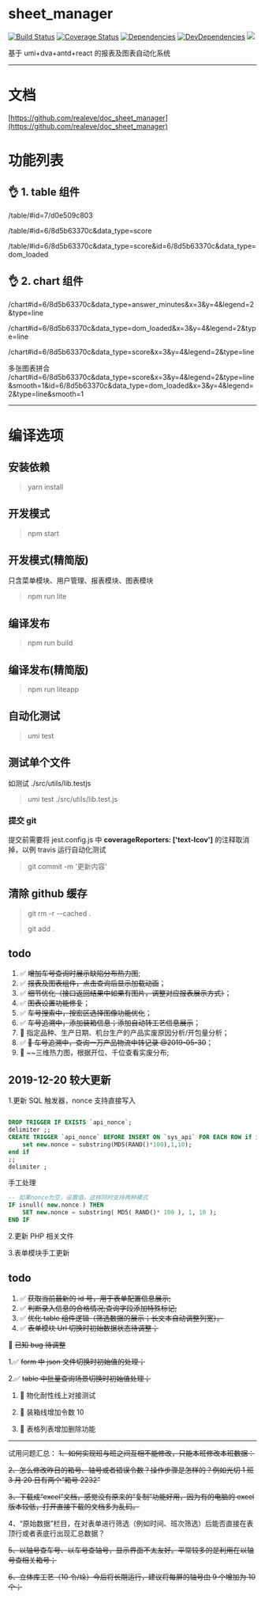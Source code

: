 # sheet_manager

[![Build Status](https://travis-ci.org/realeve/sheet_manager.svg?branch=master)](https://travis-ci.org/realeve/sheet_manager)
[![Coverage Status](https://coveralls.io/repos/github/realeve/sheet_manager/badge.svg?branch=master)](https://coveralls.io/github/realeve/sheet_manager?branch=master)
[![Dependencies](https://img.shields.io/david/realeve/sheet_manager.svg)](https://david-dm.org/realeve/sheet_manager)
[![DevDependencies](https://img.shields.io/david/dev/realeve/sheet_manager.svg)](https://david-dm.org/realeve/sheet_manager?type=dev)
![](https://img.shields.io/github/last-commit/realeve/sheet_manager/master.svg)

基于 umi+dva+antd+react 的报表及图表自动化系统

---

# 文档

[https://github.com/realeve/doc_sheet_manager](https://github.com/realeve/doc_sheet_manager)

# 功能列表

## 👌 1. table 组件

/table/#id=7/d0e509c803

/table/#id=6/8d5b63370c&data_type=score

/table/#id=6/8d5b63370c&data_type=score&id=6/8d5b63370c&data_type=dom_loaded

## 👌 2. chart 组件

/chart#id=6/8d5b63370c&data_type=answer_minutes&x=3&y=4&legend=2&type=line

/chart#id=6/8d5b63370c&data_type=dom_loaded&x=3&y=4&legend=2&type=line

/chart#id=6/8d5b63370c&data_type=score&x=3&y=4&legend=2&type=line

多张图表拼合
/chart#id=6/8d5b63370c&data_type=score&x=3&y=4&legend=2&type=line&smooth=1&id=6/8d5b63370c&data_type=dom_loaded&x=3&y=4&legend=2&type=line&smooth=1

---

# 编译选项

## 安装依赖

<!-- > cnpm i

关于 cnpm [请参考这里 https://npm.taobao.org/](https://npm.taobao.org/) -->

> yarn install

## 开发模式

> npm start

## 开发模式(精简版)

只含菜单模块、用户管理、报表模块、图表模块

> npm run lite

## 编译发布

> npm run build

## 编译发布(精简版)

> npm run liteapp

## 自动化测试

> umi test

## 测试单个文件

如测试 ./src/utils/lib.testjs

> umi test ./src/utils/lib.test.js

### 提交 git

提交前需要将 jest.config.js 中 **coverageReporters: ['text-lcov']** 的注释取消掉，以例 travis 运行自动化测试

> git commit -m '更新内容'

## 清除 github 缓存

> git rm -r --cached .
>
> git add .

## todo

1. ✅ ~~增加车号查询时展示缺陷分布热力图~~;
2. ✅ ~~报表及图表组件，点击查询后显示加载动画~~；
3. ✅ ~~细节优化（接口返回结果中如果有图片，调整对应报表展示方式）~~；
4. ✅ ~~图表设置功能修复~~；
5. ✅ ~~车号搜索中，按宏区选择图像功能优化~~；
6. ✅ ~~车号追溯中，添加装箱信息；添加自动转工艺信息展示~~；
7. 🍡 指定品种、生产日期、机台生产的产品实废原因分析/开包量分析；
8. ✅ ~~🥗 车号追溯中，查询一万产品物流中转记录 @2019-05-30~~；
9. 🍡 ~~三维热力图，根据开位、千位查看实废分布;

## 2019-12-20 较大更新

1.更新 SQL 触发器，nonce 支持直接写入

```sql

DROP TRIGGER IF EXISTS `api_nonce`;
delimiter ;;
CREATE TRIGGER `api_nonce` BEFORE INSERT ON `sys_api` FOR EACH ROW if isnull( new.nonce ) then
	set new.nonce = substring(MD5(RAND()*100),1,10);
end if
;;
delimiter ;
```

手工处理

```sql
-- 如果nonce为空，设置值。这样同时支持两种模式
IF isnull( new.nonce ) THEN
	SET new.nonce = substring( MD5( RAND()* 100 ), 1, 10 );
END IF
```

2.更新 PHP 相关文件

3.表单模块手工更新

## todo

1. ✅ ~~获取当前最新的 id 号，用于表单配置信息展示;~~
2. ✅ ~~判断录入信息的合格情况;查询字段添加特殊标记;~~
3. ✅ ~~优化 table 组件逻辑（筛选数据的展示；长文本自动调整列宽）。~~
4. ✅ ~~表单模块 Url 切换时初始数据状态待调整；~~

🐛 ~~已知 bug 待调整~~

1.✅ ~~form 中 json 文件切换时初始值的处理；~~

2.✅ ~~table 中批量查询场景切换时初始值处理；~~

1. 🍡 物化耐性线上对接测试

2. 🍡 装箱线增加令数 10

3. 🍡 表格列表增加删除功能

---

试用问题汇总：
~~1、如何实现班与班之间互相不能修改，只能本班修改本班数据：~~

~~2、怎么修改昨日的箱号、轴号或者错误令数？操作步骤是怎样的？例如光切 1 班 3 月 20 日有两个“箱号 2232”~~

~~3、下载成“excel”文档，感觉没有原来的“复制”功能好用，因为有的电脑的 excel 版本较低，打开直接下载的文档多为乱码。~~

4、“原始数据”栏目，在对表单进行筛选（例如时间、班次筛选）后能否直接在表顶行或者表底行出现汇总数据？

~~5、以轴号查车号、以车号查轴号，显示界面不太友好。平常较多的是利用在以轴号查相关箱号；~~

~~6、立体库工艺（10 令/垛）今后将长期运行，建议将每屏的轴号由 9 个增加为 10 个；~~

